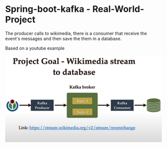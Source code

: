 # Spring-boot-kafka - Real-World-Project

The producer calls to wikimedia, there is a consumer that receive the event's messages and then save the them in a database.

Based on a youtube example

![alt text](https://github.com/namichetti/spring-boot---kafka---Real-World-Project/blob/main/Screenshot_5.png?raw=true)


